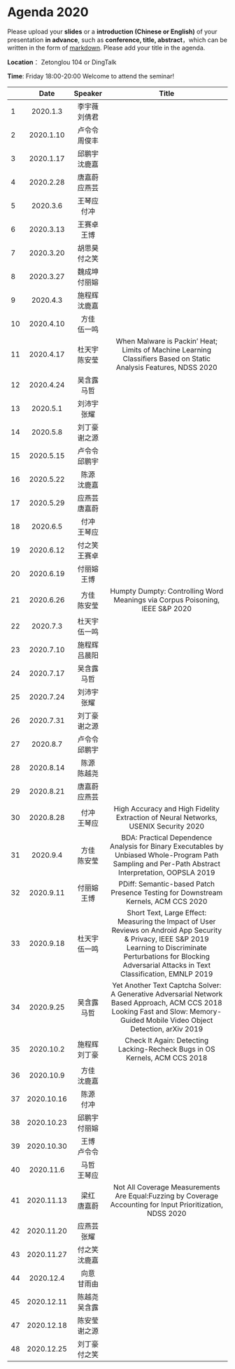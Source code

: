
# Agenda 2020
Please upload your **slides** or a **introduction (Chinese or English)** of your presentation **in advance**,
such as **conference, title, abstract**，which can be written in the form of [markdown](http://sspai.com/25137). Please add your title in the agenda.

**Location**： Zetonglou 104 or DingTalk

**Time**: Friday 18:00-20:00  Welcome to attend the seminar!


||Date|Speaker|Title|
|---|:---:|:---:|:---:|
|1|2020.1.3|李宇薇<br>刘倩君||
|2|2020.1.10|卢令令<br>周俊丰||
|3|2020.1.17|邱鹏宇<br>沈鹿嘉||
|4| 2020.2.28 |唐嘉蔚<br>应燕芸||
|5| 2020.3.6 |王琴应<br>付冲||
|6| 2020.3.13 |王赛卓<br>王博||
|7| 2020.3.20 |胡思昊<br>付之笑||
|8| 2020.3.27 |魏成坤<br>付丽嫆||
|9| 2020.4.3 |施程辉<br>沈鹿嘉||
|10| 2020.4.10 |方佳<br>伍一鸣||
|11| 2020.4.17 |杜天宇<br>陈安莹|When Malware is Packin’ Heat; Limits of Machine Learning Classifiers Based on Static Analysis Features, NDSS 2020|
|12|2020.4.24|吴含露<br>马哲||
|13|2020.5.1|刘沛宇<br>张耀||
|14|2020.5.8|刘丁豪<br>谢之源||
|15|2020.5.15|卢令令<br>邱鹏宇||
|16|2020.5.22|陈源<br>沈鹿嘉||
|17|2020.5.29|应燕芸<br>唐嘉蔚||
|18|2020.6.5|付冲<br>王琴应||
|19|2020.6.12|付之笑<br>王赛卓||
|20|2020.6.19|付丽嫆<br>王博||
|21|2020.6.26|方佳<br>陈安莹|Humpty Dumpty: Controlling Word Meanings via Corpus Poisoning,  IEEE S&P 2020|
|22|2020.7.3|杜天宇<br>伍一鸣||
|23|2020.7.10|施程辉<br>吕晨阳||
|24|2020.7.17|吴含露<br>马哲||
|25|2020.7.24|刘沛宇<br>张耀||
|26|2020.7.31|刘丁豪<br>谢之源||
|27|2020.8.7|卢令令<br>邱鹏宇||
|28|2020.8.14|陈源<br>陈越尧||
|29|2020.8.21|唐嘉蔚<br>应燕芸||
|30|2020.8.28|付冲<br>王琴应|High Accuracy and High Fidelity Extraction of Neural Networks, USENIX Security 2020|
|31|2020.9.4|方佳<br>陈安莹|BDA: Practical Dependence Analysis for Binary Executables by Unbiased Whole-Program Path Sampling and Per-Path Abstract Interpretation, OOPSLA 2019|
|32|2020.9.11|付丽嫆<br>王博|PDiff: Semantic-based Patch Presence Testing for Downstream Kernels, ACM CCS 2020|
|33|2020.9.18|杜天宇<br>伍一鸣|Short Text, Large Effect: Measuring the Impact of User Reviews on Android App Security & Privacy, IEEE S&P 2019<br>Learning to Discriminate Perturbations for Blocking Adversarial Attacks in Text Classification, EMNLP 2019|
|34|2020.9.25|吴含露<br>马哲|Yet Another Text Captcha Solver: A Generative Adversarial Network Based Approach, ACM CCS 2018<br>Looking Fast and Slow: Memory-Guided Mobile Video Object Detection, arXiv 2019|
|35|2020.10.2|施程辉<br>刘丁豪|Check It Again: Detecting Lacking-Recheck Bugs in OS Kernels, ACM CCS 2018|
|36|2020.10.9|方佳<br>沈鹿嘉||
|37|2020.10.16|陈源<br>付冲||
|38|2020.10.23|邱鹏宇<br>付丽嫆||
|39|2020.10.30|王博<br>卢令令||
|40|2020.11.6|马哲<br>王琴应||
|41|2020.11.13|梁红<br>唐嘉蔚|Not All Coverage Measurements Are Equal:Fuzzing by Coverage Accounting for Input Prioritization, NDSS 2020<br>|
|42|2020.11.20|应燕芸<br>张耀||
|43|2020.11.27|付之笑<br>沈鹿嘉||
|44|2020.12.4|向意<br>甘雨由||
|45|2020.12.11|陈越尧<br>吴含露||
|47|2020.12.18|陈安莹<br>谢之源||
|48|2020.12.25|刘丁豪<br>付之笑||

